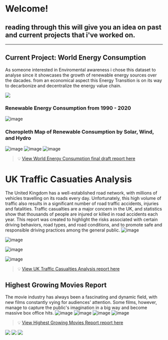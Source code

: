 # Welcome!

## reading through this will give you an idea on past and current projects that i've worked on.

---
## Current Project: World Energy Consumption

As someone interested in Enviromental awareness i chose this dataset to analyse since it showcases the growth of renewable energy sources over the dacades. from an economical aspect this Energy Transition is on its way to decarbonize and decentralize the energy value chain.

<img src="https://images.nationalgeographic.org/image/upload/t_edhub_resource_key_image/v1638891998/EducationHub/photos/renewable-resources.jpg"/>

### Renewable Energy Consumption from 1990 - 2020

![image](https://user-images.githubusercontent.com/123089800/233145167-132ab2bb-1848-4afa-998d-f31819bf88e3.png)



### Choropleth Map of Renewable Consumption by Solar, Wind, and Hydro
![image](https://user-images.githubusercontent.com/123089800/233146095-3a5ad9e9-e81c-4da3-9d7b-b9429006b0b7.png)
![image](https://user-images.githubusercontent.com/123089800/233146243-91cc73d3-942c-4e6c-9ebf-fe4bdd0308be.png)
![image](https://user-images.githubusercontent.com/123089800/233146345-ed4144ea-45a2-4826-89b4-f628a9073e4f.png)




> 💡 [View World Energy Consumption final draft report here](https://github.com/Siri2023/World-Energy-Consumption.git)

# UK Traffic Casuaties Analysis 
The United Kingdom has a well-established road network, with millions of vehicles travelling on its roads every day. Unfortunately, this high volume of traffic also results in a significant number of road traffic accidents, injuries and fatalities. Traffic casualties are a major concern in the UK, and statistics show that thousands of people are injured or killed in road accidents each year.
This report was created to highlight the risks associated with certain driving behaviors, road types, and road conditions, and to promote safe and responsible driving practices among the general public.
![image](https://user-images.githubusercontent.com/123089800/233245034-dea0f6ed-8818-4a58-9d9a-de454252ef01.png)  

![image](https://user-images.githubusercontent.com/123089800/233243791-13d75ac1-1efd-4ede-9f47-82938d3f5562.png)

![image](https://user-images.githubusercontent.com/123089800/233244347-87f2610c-9341-494e-8b01-060b505459b9.png)

![image](https://user-images.githubusercontent.com/123089800/233245249-7e9a23b8-5825-4ff8-9f33-e2ebe27ff434.png)

> 💡 [View UK Traffic Casualties Analysis report here](https://github.com/Siri2023/UK-Traffic-Casualties-Analysis)

## Highest Growing Movies Report
The movie industry has always been a fascinating and dynamic field, with new films constantly vying for audiences' attention. Some films, however, manage to capture the public's imagination in a big way and become massive box office hits. 
![image](https://user-images.githubusercontent.com/123089800/233272484-08a52c89-fc25-48d5-b6e8-1cfe434fd93c.png)
![image](https://user-images.githubusercontent.com/123089800/233272742-84e8718a-cd78-4550-8ffe-b3e8fc955254.png)
![image](https://user-images.githubusercontent.com/123089800/233272867-fe3539df-60fb-4398-9c16-82b7f1216027.png)
![image](https://user-images.githubusercontent.com/123089800/233273328-a3d61679-7348-48d5-aa5f-b5b4c1642202.png)
> 💡 [View Highest Growing Movies Report report here](https://github.com/Siri2023/Highest-Growing-Movies-Report)

[![](https://img.shields.io/badge/PowerBI-white?logo=PowerBI)](https://powerbi.microsoft.com/en-ca/landing/free-account/?&ef_id=Cj0KCQjwocShBhCOARIsAFVYq0iD6pFxccfuDaHxMqNrfabO5eYQ1ToD-NjcbIzGaGJH2zBVSqC4STkaAvvhEALw_wcB:G:s&OCID=AIDcmmf49tiyrn_SEM_Cj0KCQjwocShBhCOARIsAFVYq0iD6pFxccfuDaHxMqNrfabO5eYQ1ToD-NjcbIzGaGJH2zBVSqC4STkaAvvhEALw_wcB:G:s&gclid=Cj0KCQjwocShBhCOARIsAFVYq0iD6pFxccfuDaHxMqNrfabO5eYQ1ToD-NjcbIzGaGJH2zBVSqC4STkaAvvhEALw_wcB) [![](https://img.shields.io/badge/MicrosoftSQLserver-white?logo=MicrosoftSQLserver)](https://learn.microsoft.com/en-us/sql/ssms/download-sql-server-management-studio-ssms?view=sql-server-ver16) [![](https://img.shields.io/badge/VisualStudio-white?logo=VisualStudio)](https://visualstudio.microsoft.com/)